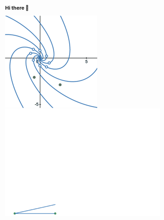 ### Hi there 👋
![Alt Text](https://github.com/FlyingWorkshop/Desmos-Creations/blob/main/complex_phase_spiral.gif)
![Alt Text](https://github.com/FlyingWorkshop/Desmos-Creations/blob/main/butterfly_network.gif)

<!--
**FlyingWorkshop/FlyingWorkshop** is a ✨ _special_ ✨ repository because its `README.md` (this file) appears on your GitHub profile.

Here are some ideas to get you started:

- 🔭 I’m currently working on ...
- 🌱 I’m currently learning ...
- 👯 I’m looking to collaborate on ...
- 🤔 I’m looking for help with ...
- 💬 Ask me about ...
- 📫 How to reach me: ...
- 😄 Pronouns: ...
- ⚡ Fun fact: ...
-->
